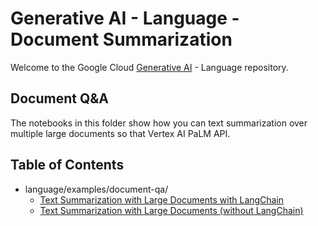 # Generative AI - Language - Document Summarization

Welcome to the Google Cloud [Generative AI](https://cloud.google.com/ai/generative-ai/)  - Language repository.

## Document Q&A
The notebooks in this folder show how you can text summarization over multiple large documents so that Vertex AI PaLM API.

## Table of Contents
- language/examples/document-qa/
  - [Text Summarization with Large Documents with LangChain](summarization_large_documents_langchain.ipynb)
  - [Text Summarization with Large Documents (without LangChain)](summarization_large_documents.ipynb)
